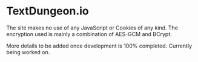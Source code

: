 # TextDungeon.io


The site makes no use of any JavaScript or Cookies of any kind. 
The encryption used is mainly a combination of AES-GCM and BCrypt. 

More details to be added once development is 100% completed. 
Currently being worked on. 
